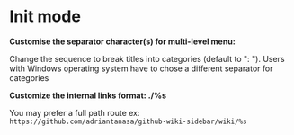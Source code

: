 # Init mode

**Customise the separator character(s) for multi-level menu:**

Change the sequence to break titles into categories (default to ": "). Users with Windows operating system have to chose a different separator for categories

**Customize the internal links format: ./%s**

You may prefer a full path route ex:  ```https://github.com/adriantanasa/github-wiki-sidebar/wiki/%s```
